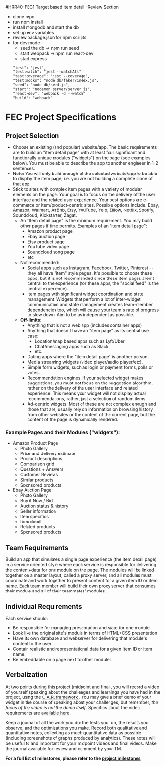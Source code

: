 #HRR40-FEC1 Target based item detail -Review Section
* clone repo
* run npm install
* install mongodb and start the db
* set up env variables
* review package.json for npm scripts
*   for dev mode -
    *   seed the db -> npm run seed
    *   start webpack -> npm run react-dev
    *   start express
    ```
    "test": "jest",
    "test:watch": "jest --watchAll",
    "test:coverage": "jest --coverage",
    "test:mocks": "node db/faker/index.js",
    "seed": "node db/seed.js",
    "start": "nodemon server/server.js",
    "react-dev": "webpack -d --watch"
    "build": "webpack"
    ```



# FEC Project Specifications

## Project Selection

*   Choose an existing (and popular) website/app. The basic requirements are to build an "item detail page" with at least four significant and functionally unique modules ("widgets") on the page (see examples below). You must be able to describe the app to another engineer in 1-2 sentences.
*   Note: You will only build enough of the selected website/app to be able to display the item page; i.e. you are not building a complete clone of that app.
*   Stick to sites with complex item pages with a variety of modular elements on the page. Your goal is to focus on the delivery of the user interface and the related user experience. Your best options are e-commerce or item/product-centric sites. Possible options include: Ebay, Amazon, Walmart, AirBnb, Etsy, YouTube, Yelp, Zillow, Netflix, Spotify, Soundcloud, Kickstarter, Zagat.
    *   An "Item detail page" is the minimum requirement. You may build other pages if time permits. Examples of an "item detail page":
        *   Amazon product page
        *   Ebay auction page
        *   Etsy product page
        *   YouTube video page
        *   Soundcloud song page
        *   etc
    *   Not recommended:
        *   Social apps such as Instagram, Facebook, Twitter, Pinterest -- they all have "item" style pages. It's possible to choose these apps, but it is not recommended since these item pages aren't central to the experience (for these apps, the "social feed" is the central experience).
        *   Item pages with significant widget coordination and state management. Widgets that perform a lot of inter-widget communication and state management creates team-member dependencies too, which will cause your team's rate of progress to slow down. Aim to be as independent as possible.
    *   **Off-limits**:
        *   Anything that is not a web app (includes container apps)
        *   Anything that doesn't have an "item page" as its central use case:
            *   Location/map based apps such as Lyft/Uber
            *   Chat/messaging apps such as Slack
            *   etc.
        *   Dating apps where the "item detail page" is another person.
        *   Media streaming widgets (video player/audio player/etc).
        *   Simple form widgets, such as login or payment forms, polls or votes.
        *   Recommendation engines. If your selected widget makes suggestions, you must not focus on the suggestion algorithm, rather on the delivery of the user interface and related experience. This means your widget will not display actual recommendations, rather, just a selection of random items.
        *   Ad-centric widgets. Most of these are not complex enough and those that are, usually rely on information on browsing history from other websites or the content of the current page, but the content of the page is dynamically rendered.

### Example Pages and their Modules ("widgets"):

*   Amazon Product Page
    *   Photo Gallery
    *   Price and delivery estimate
    *   Product descriptions
    *   Comparison grid
    *   Questions + Answers
    *   Customer Reviews
    *   Similar products
    *   Sponsored products
*   Ebay Auction Page
    *   Photo Gallery
    *   Buy it Now / Bid
    *   Auction status & history
    *   Seller information
    *   Item specifics
    *   Item detail
    *   Related products
    *   Sponsored products

## Team Requirements

Build an app that simulates a single page experience (the item detail page) in a service oriented style where each service is responsible for delivering the content+data for one module on the page. The modules will be linked together on a master layout, called a proxy server, and all modules must coordinate and work together to present content for a given item ID or item name. Each team member will build their own proxy server that consumes their module and all of their teammates' modules.

## Individual Requirements

Each service should:

*   Be responsible for managing presentation and state for one module
*   Look like the original site's module in terms of HTML+CSS presentation
*   Have its own database and webserver for delivering that module's content to the user
*   Contain realistic and representational data for a given Item ID or item name.
*   Be embeddable on a page next to other modules

## Verbalization

At two points during this project (midpoint and final), you will record a video of yourself speaking about the challenges and learnings you have had in the project, using the [C.A.R. framework ](http://thehiredguns.com/car-technique-secret-interviewing-weapon/). You may give a brief demo of your widget in the course of speaking about your challenges, but remember, _the focus of the video is not the demo itself_. Specifics about the video requirements are [available here](./video_recording.md).

Keep a journal of all the work you do: the tests you run, the results you observe, and the optimizations you make. Record both qualitative and quantitative notes, collecting as much quantitative data as possible (including screenshots of graphs produced by analytics). These notes will be useful to and important for your midpoint videos and final videos. Make the journal available for review and comment by your TM.

**For a full list of milestones, please refer to the [project milestones](./project_milestones.md)**